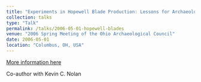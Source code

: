```yaml
---
title: "Experiments in Hopewell Blade Production: Lessons for Archaeological Interpretation"
collection: talks
type: "Talk"
permalink: /talks/2006-05-01-hopewell-blades
venue: "2006 Spring Meeting of the Ohio Archaeological Council"
date: 2006-05-01
location: "Columbus, OH, USA"
---
```


[More information here](http://ohioarchaeology.org/component/content/article/33-resources/research/articles-and-abstracts-2006/223-experiments-in-hopewell-blade-production-lessons-for-archaeological-interpretation)

Co-author with Kevin C. Nolan
